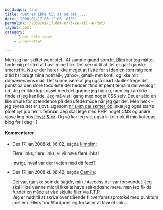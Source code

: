 ```yaml
---
no_disqus: true
title: 'Det er ikke til at se det....'
date: '2008-01-17 05:17:06 -0100'
permalink: /2008/01/17/det-er-ikke-til-se-det/
layout: post
category:
    - I det hele taget
    - indernettet

---
```

Men jeg har skiftet webhotel.. Af samme grund som [hr. Blim](http://kimblim.dk/2008/01/mon-alt-er-som-det-skal-vaere.html) har jeg måttet finde mig et sted at have mine filer. Det ser ud til at det er gået ganske smertefrit. Nu er der heller ikke meget at flytte for sådan en som mig som altid har brugt mine hotmail-, yahoo-, gmail- mm konti, og ikke mit domænenavns mail. Det kunne være at jeg også snart skulle strege det punkt på den store todo-liste der hedder "find et pænt tema til din weblog" ud. Jeg er ikke top-tosset med det grønne jeg har nu, men jeg kan ikke finde et jeg kan lide. Jeg må vist i gang med noget CSS selv. Det er altid en lille smule for spændende på den ufede måde når jeg gør det. Men heck - jeg synes det er sjovt. Ligesom [hr. Blim der skifter job](http://kimblim.dk/2008/01/tdc-berlingske-digital-udvikling.html), skal jeg også starte på et nyt job her 1. februar. Jeg skal lege med PHP, noget CMS og andre sjove ting hos [Peytz & co](http://peytz.dk/). Og så har jeg vist også linket nok til min kollegas blog for i dag :-)
<div class="vintage-comments">
<h4>Kommentarer </h4>
<ul class="vintage-comments-list"><li>
<p class="comment-meta">Den <time datetime="2008-01-17T18:02:33+01:00">17. jan 2008 kl.  06:02</time>, sagde <a href="http://kimblim.dk">kimblim</a>:</p>
<p>Flere links, flere links, vi vil have flere links!</p>
<p>Iøvrigt, hvad var der i vejen med dit feed?</p>
</li>
<li>
<p class="comment-meta">Den <time datetime="2008-01-17T20:42:47+01:00">17. jan 2008 kl.  08:42</time>, sagde <a href="https://xoc.dk">Camilla</a>:</p>
<p>Det var, ganske som du sagde, min .htaccess der var forsvundet. Jeg skal liiige vænne mig til ikke at have ssh-adgang mere, men jeg fik da fundet en måde at vise skjulte filer via F.T.P.<br />
Jeg er nødt til at skrive ovenstående filoverførselsprotokol med punktum imellem. Ellers tror Wordpres jeg forsøger at lave et link...</p>
</li>
</ul>
</div>
